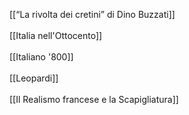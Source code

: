 [[“La rivolta dei cretini” di Dino Buzzati]]<br>
<br>
[[Italia nell'Ottocento]]<br>
<br>
[[Italiano '800]]<br>
<br>
[[Leopardi]]<br>
<br>
[[Il Realismo francese e la Scapigliatura]]<br>
